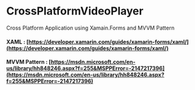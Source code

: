 # CrossPlatformVideoPlayer
Cross Platform Application using Xamain.Forms and MVVM Pattern

#### XAML : [https://developer.xamarin.com/guides/xamarin-forms/xaml/](https://developer.xamarin.com/guides/xamarin-forms/xaml/)

#### MVVM Pattern : [https://msdn.microsoft.com/en-us/library/hh848246.aspx?f=255&MSPPError=-2147217396](https://msdn.microsoft.com/en-us/library/hh848246.aspx?f=255&MSPPError=-2147217396)
